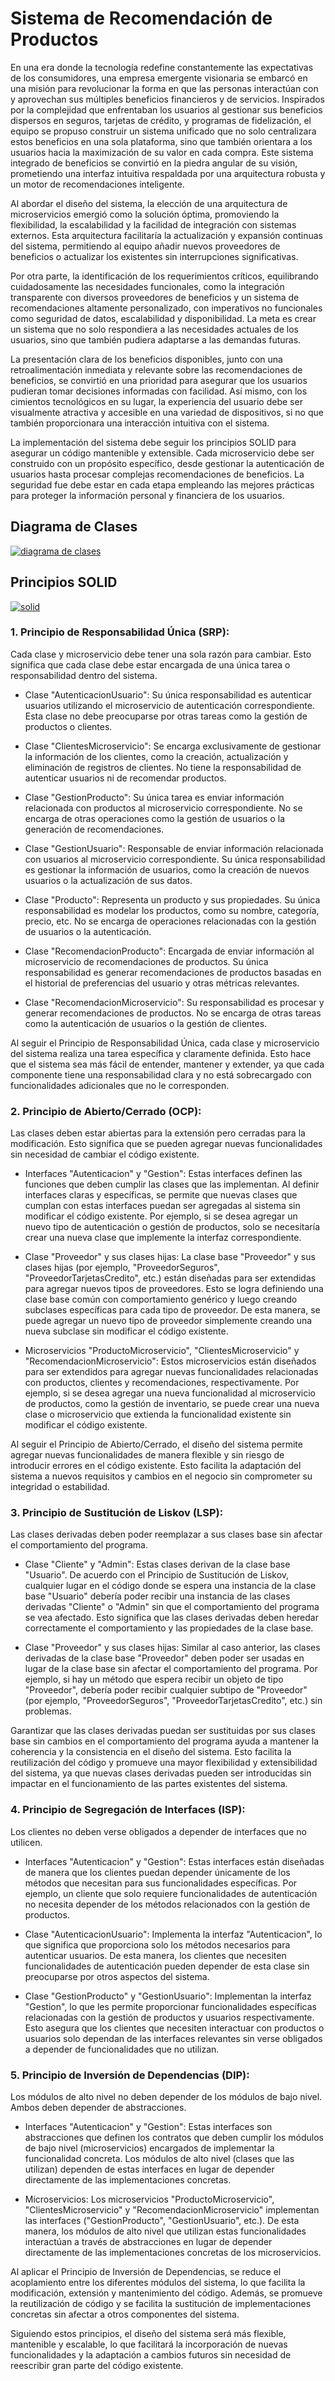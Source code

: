 # Sistema de Recomendación de Productos

En una era donde la tecnología redefine constantemente las expectativas de los consumidores, una empresa emergente visionaria se embarcó en una misión para revolucionar la forma en que las personas interactúan con y aprovechan sus múltiples beneficios financieros y de servicios. Inspirados por la complejidad que enfrentaban los usuarios al gestionar sus beneficios dispersos en seguros, tarjetas de crédito, y programas de fidelización, el equipo se propuso construir un sistema unificado que no solo centralizara estos beneficios en una sola plataforma, sino que también orientara a los usuarios hacia la maximización de su valor en cada compra. Este sistema integrado de beneficios se convirtió en la piedra angular de su visión, prometiendo una interfaz intuitiva respaldada por una arquitectura robusta y un motor de recomendaciones inteligente.

Al abordar el diseño del sistema, la elección de una arquitectura de microservicios emergió como la solución óptima, promoviendo la flexibilidad, la escalabilidad y la facilidad de integración con sistemas externos. Esta arquitectura facilitaría la actualización y expansión continuas del sistema, permitiendo al equipo añadir nuevos proveedores de beneficios o actualizar los existentes sin interrupciones significativas.

Por otra parte, la identificación de los requerimientos críticos, equilibrando cuidadosamente las necesidades funcionales, como la integración transparente con diversos proveedores de beneficios y un sistema de recomendaciones altamente personalizado, con imperativos no funcionales como seguridad de datos, escalabilidad y disponibilidad. La meta es crear un sistema que no solo respondiera a las necesidades actuales de los usuarios, sino que también pudiera adaptarse a las demandas futuras.

La presentación clara de los beneficios disponibles, junto con una retroalimentación inmediata y relevante sobre las recomendaciones de beneficios, se convirtió en una prioridad para asegurar que los usuarios pudieran tomar decisiones informadas con facilidad. Así mismo, con los cimientos tecnológicos en su lugar, la experiencia del usuario debe ser visualmente atractiva y accesible en una variedad de dispositivos, si no que también proporcionara una interacción intuitiva con el sistema.

La implementación del sistema debe seguir los principios SOLID para asegurar un código mantenible y extensible. Cada microservicio debe ser construido con un propósito específico, desde gestionar la autenticación de usuarios hasta procesar complejas recomendaciones de beneficios. La seguridad fue debe estar en cada etapa empleando las mejores prácticas para proteger la información personal y financiera de los usuarios.

## Diagrama de Clases
[![diagrama de clases](https://github.com/Jesus-Caballero-Cartuistes/Parcial-1/blob/master/classes.png "diagrama de clases")](https://github.com/Jesus-Caballero-Cartuistes/Parcial-1/blob/master/classes.png "diagrama de clases")


##  Principios SOLID
[![solid](https://github.com/Jesus-Caballero-Cartuistes/Parcial-1/blob/master/img.png "solid")](https://github.com/Jesus-Caballero-Cartuistes/Parcial-1/blob/master/img.png "solid")

### 1. Principio de Responsabilidad Única (SRP):
Cada clase y microservicio debe tener una sola razón para cambiar. Esto significa que cada clase debe estar encargada de una única tarea o responsabilidad dentro del sistema.

- Clase "AutenticacionUsuario": Su única responsabilidad es autenticar usuarios utilizando el microservicio de autenticación correspondiente. Esta clase no debe preocuparse por otras tareas como la gestión de productos o clientes.

- Clase "ClientesMicroservicio": Se encarga exclusivamente de gestionar la información de los clientes, como la creación, actualización y eliminación de registros de clientes. No tiene la responsabilidad de autenticar usuarios ni de recomendar productos.

- Clase "GestionProducto": Su única tarea es enviar información relacionada con productos al microservicio correspondiente. No se encarga de otras operaciones como la gestión de usuarios o la generación de recomendaciones.

- Clase "GestionUsuario": Responsable de enviar información relacionada con usuarios al microservicio correspondiente. Su única responsabilidad es gestionar la información de usuarios, como la creación de nuevos usuarios o la actualización de sus datos.

- Clase "Producto": Representa un producto y sus propiedades. Su única responsabilidad es modelar los productos, como su nombre, categoría, precio, etc. No se encarga de operaciones relacionadas con la gestión de usuarios o la autenticación.

- Clase "RecomendacionProducto": Encargada de enviar información al microservicio de recomendaciones de productos. Su única responsabilidad es generar recomendaciones de productos basadas en el historial de preferencias del usuario y otras métricas relevantes.

- Clase "RecomendacionMicroservicio": Su responsabilidad es procesar y generar recomendaciones de productos. No se encarga de otras tareas como la autenticación de usuarios o la gestión de clientes.

Al seguir el Principio de Responsabilidad Única, cada clase y microservicio del sistema realiza una tarea específica y claramente definida. Esto hace que el sistema sea más fácil de entender, mantener y extender, ya que cada componente tiene una responsabilidad clara y no está sobrecargado con funcionalidades adicionales que no le corresponden.
### 2. Principio de Abierto/Cerrado (OCP):
Las clases deben estar abiertas para la extensión pero cerradas para la modificación. Esto significa que se pueden agregar nuevas funcionalidades sin necesidad de cambiar el código existente.

- Interfaces "Autenticacion" y "Gestion": Estas interfaces definen las funciones que deben cumplir las clases que las implementan. Al definir interfaces claras y específicas, se permite que nuevas clases que cumplan con estas interfaces puedan ser agregadas al sistema sin modificar el código existente. Por ejemplo, si se desea agregar un nuevo tipo de autenticación o gestión de productos, solo se necesitaría crear una nueva clase que implemente la interfaz correspondiente.

- Clase "Proveedor" y sus clases hijas: La clase base "Proveedor" y sus clases hijas (por ejemplo, "ProveedorSeguros", "ProveedorTarjetasCredito", etc.) están diseñadas para ser extendidas para agregar nuevos tipos de proveedores. Esto se logra definiendo una clase base común con comportamiento genérico y luego creando subclases específicas para cada tipo de proveedor. De esta manera, se puede agregar un nuevo tipo de proveedor simplemente creando una nueva subclase sin modificar el código existente.

- Microservicios "ProductoMicroservicio", "ClientesMicroservicio" y "RecomendacionMicroservicio": Estos microservicios están diseñados para ser extendidos para agregar nuevas funcionalidades relacionadas con productos, clientes y recomendaciones, respectivamente. Por ejemplo, si se desea agregar una nueva funcionalidad al microservicio de productos, como la gestión de inventario, se puede crear una nueva clase o microservicio que extienda la funcionalidad existente sin modificar el código existente.

Al seguir el Principio de Abierto/Cerrado, el diseño del sistema permite agregar nuevas funcionalidades de manera flexible y sin riesgo de introducir errores en el código existente. Esto facilita la adaptación del sistema a nuevos requisitos y cambios en el negocio sin comprometer su integridad o estabilidad.
### 3. Principio de Sustitución de Liskov (LSP):
Las clases derivadas deben poder reemplazar a sus clases base sin afectar el comportamiento del programa.

- Clase "Cliente" y "Admin": Estas clases derivan de la clase base "Usuario". De acuerdo con el Principio de Sustitución de Liskov, cualquier lugar en el código donde se espera una instancia de la clase base "Usuario" debería poder recibir una instancia de las clases derivadas "Cliente" o "Admin" sin que el comportamiento del programa se vea afectado. Esto significa que las clases derivadas deben heredar correctamente el comportamiento y las propiedades de la clase base.

- Clase "Proveedor" y sus clases hijas: Similar al caso anterior, las clases derivadas de la clase base "Proveedor" deben poder ser usadas en lugar de la clase base sin afectar el comportamiento del programa. Por ejemplo, si hay un método que espera recibir un objeto de tipo "Proveedor", debería poder recibir cualquier subtipo de "Proveedor" (por ejemplo, "ProveedorSeguros", "ProveedorTarjetasCredito", etc.) sin problemas.

Garantizar que las clases derivadas puedan ser sustituidas por sus clases base sin cambios en el comportamiento del programa ayuda a mantener la coherencia y la consistencia en el diseño del sistema. Esto facilita la reutilización del código y promueve una mayor flexibilidad y extensibilidad del sistema, ya que nuevas clases derivadas pueden ser introducidas sin impactar en el funcionamiento de las partes existentes del sistema.
### 4. Principio de Segregación de Interfaces (ISP):
Los clientes no deben verse obligados a depender de interfaces que no utilicen.

- Interfaces "Autenticacion" y "Gestion": Estas interfaces están diseñadas de manera que los clientes puedan depender únicamente de los métodos que necesitan para sus funcionalidades específicas. Por ejemplo, un cliente que solo requiere funcionalidades de autenticación no necesita depender de los métodos relacionados con la gestión de productos.

- Clase "AutenticacionUsuario": Implementa la interfaz "Autenticacion", lo que significa que proporciona solo los métodos necesarios para autenticar usuarios. De esta manera, los clientes que necesiten funcionalidades de autenticación pueden depender de esta clase sin preocuparse por otros aspectos del sistema.

- Clase "GestionProducto" y "GestionUsuario": Implementan la interfaz "Gestion", lo que les permite proporcionar funcionalidades específicas relacionadas con la gestión de productos y usuarios respectivamente. Esto asegura que los clientes que necesiten interactuar con productos o usuarios solo dependan de las interfaces relevantes sin verse obligados a depender de funcionalidades que no utilizan.

### 5. Principio de Inversión de Dependencias (DIP):
Los módulos de alto nivel no deben depender de los módulos de bajo nivel. Ambos deben depender de abstracciones.

- Interfaces "Autenticacion" y "Gestion": Estas interfaces son abstracciones que definen los contratos que deben cumplir los módulos de bajo nivel (microservicios) encargados de implementar la funcionalidad concreta. Los módulos de alto nivel (clases que las utilizan) dependen de estas interfaces en lugar de depender directamente de las implementaciones concretas.

- Microservicios: Los microservicios "ProductoMicroservicio", "ClientesMicroservicio" y "RecomendacionMicroservicio" implementan las interfaces ("GestionProducto", "GestionUsuario", etc.). De esta manera, los módulos de alto nivel que utilizan estas funcionalidades interactúan a través de abstracciones en lugar de depender directamente de las implementaciones concretas de los microservicios.

Al aplicar el Principio de Inversión de Dependencias, se reduce el acoplamiento entre los diferentes módulos del sistema, lo que facilita la modificación, extensión y mantenimiento del código. Además, se promueve la reutilización de código y se facilita la sustitución de implementaciones concretas sin afectar a otros componentes del sistema.

Siguiendo estos principios, el diseño del sistema será más flexible, mantenible y escalable, lo que facilitará la incorporación de nuevas funcionalidades y la adaptación a cambios futuros sin necesidad de reescribir gran parte del código existente.

